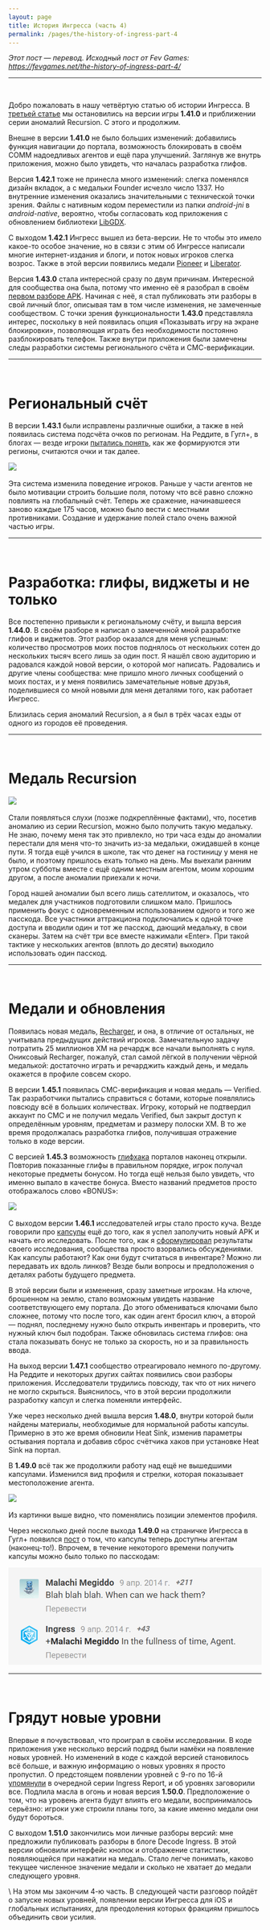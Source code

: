 ```yaml
---
layout: page
title: История Ингресса (часть 4)
permalink: /pages/the-history-of-ingress-part-4
---
```


_Этот пост — перевод. Исходный пост от Fev Games: <https://fevgames.net/the-history-of-ingress-part-4/>_

---
<br />

Добро пожаловать в нашу четвёртую статью об истории Ингресса. В [третьей статье](/pages/the-history-of-ingress-part-3) мы остановились на версии игры **1.41.0** и приближении серии аномалий Recursion. С этого и продолжим.

Внешне в версии **1.41.0** не было больших изменений: добавились функция навигации до портала, возможность блокировать в своём COMM надоедливых агентов и ещё пара улучшений. Заглянув же внутрь приложения, можно было увидеть, что началась разработка глифов.

Версия **1.42.1** тоже не принесла много изменений: слегка поменялся дизайн вкладок, а с медальки Founder исчезло число 1337. Но внутренние изменения оказались значительными с технической точки зрения. Файлы с нативным кодом переместили из папки _android-jni_ в _android-native_, вероятно, чтобы согласовать код приложения с обновлением библиотеки [LibGDX](https://libgdx.badlogicgames.com/).

С выходом **1.42.1** Ингресс вышел из бета-версии. Не то чтобы это имело какое-то особое значение, но в связи с этим об Ингрессе написали многие интернет-издания и блоги, и поток новых игроков слегка возрос. Также в этой версии появились медали [Pioneer](https://fevgames.net/ingress/ingress-guide/concepts/medal/pioneer/) и [Liberator](https://fevgames.net/ingress/ingress-guide/concepts/medal/liberator/).

Версия **1.43.0** стала интересной сразу по двум причинам. Интересной для сообщества она была, потому что именно её я разобрал в своём [первом разборе APK](http://connortumbleson.com/2014/01/14/ingress-teardown-1-43-0/). Начиная с неё, я стал публиковать эти разборы в свой личный блог, описывая там в том числе изменения, не замеченные сообществом. С точки зрения функциональности **1.43.0** представляла интерес, поскольку в ней появилась опция «Показывать игру на экране блокировки», позволяющая играть без необходимости постоянно разблокировать телефон. Также внутри приложения были замечены следы разработки системы регионального счёта и СМС-верификации.

---
<br />

# Региональный счёт

В версии **1.43.1** были исправлены различные ошибки, а также в ней появилась система подсчёта очков по регионам. На Реддите, в Гугл+, в блогах — везде игроки [пытались понять](https://plus.google.com/u/0/+BrianTao/posts/dSHWQVEwoNT), как же формируются эти регионы, считаются очки и так далее.

[![](https://fevgames.net/wp-content/uploads/2016/03/regional_EN.png)](https://fevgames.net/wp-content/uploads/2016/03/regional_EN.png)

Эта система изменила поведение игроков. Раньше у части агентов не было мотивации строить большие поля, потому что всё равно сложно повлиять на глобальный счёт. Теперь же сражение, начинавшееся заново каждые 175 часов, можно было вести с местными противниками. Создание и удержание полей стало очень важной частью игры.

---
<br />

# Разработка: глифы, виджеты и не только

Все постепенно привыкли к региональному счёту, и вышла версия **1.44.0**. В своём разборе я написал о замеченной мной разработке глифов и виджетов. Этот разбор оказался для меня успешным: количество просмотров моих постов поднялось от нескольких сотен до нескольких тысяч всего лишь за один пост. Я нашёл свою аудиторию и радовался каждой новой версии, о которой мог написать. Радовались и другие члены сообщества: мне пришло много личных сообщений о моих постах, и у меня появились замечательные новые друзья, поделившиеся со мной новыми для меня деталями того, как работает Ингресс.

Близилась серия аномалий Recursion, а я был в трёх часах езды от одного из городов её проведения.

---
<br />

# Медаль Recursion

[![](https://fevgames.net/wp-content/uploads/2014/10/recursion.png)](https://fevgames.net/wp-content/uploads/2014/10/recursion.png)

Стали появляться слухи (позже подкреплённые фактами), что, посетив аномалию из серии Recursion, можно было получить такую медальку. Не знаю, почему меня так это привлекло, но три часа езды до аномалии перестали для меня что-то значить из-за медальки, ожидавшей в конце пути. Я тогда ещё учился в школе, так что денег на гостиницу у меня не было, и поэтому пришлось ехать только на день. Мы выехали ранним утром субботы вместе с ещё одним местным агентом, моим хорошим другом, а после аномалии приехали к ночи.

Город нашей аномалии был всего лишь сателлитом, и оказалось, что медалек для участников подготовили слишком мало. Пришлось применить фокус с одновременным использованием одного и того же пасскода. Все участники аттракциона подключались к одной точке доступа и вводили один и тот же пасскод, дающий медальку, в свои сканеры. Затем на счёт три все вместе нажимали «Enter». При такой тактике у нескольких агентов (вплоть до десяти) выходило использовать один пасскод.

---
<br />

# Медали и обновления

Появилась новая медаль, [Recharger](https://fevgames.net/ingress/ingress-guide/concepts/medal/recharger/), и она, в отличие от остальных, не учитывала предыдущих действий игроков. Замечательную задачу потратить 25 миллионов XM на речардж все начали выполнять с нуля. Ониксовый Recharger, пожалуй, стал самой лёгкой в получении чёрной медалькой: достаточно играть и речарджить каждый день, и медаль окажется в профиле совсем скоро.

В версии **1.45.1** появилась СМС-верификация и новая медаль — Verified. Так разработчики пытались справиться с ботами, которые появлялись повсюду всё в больших количествах. Игроку, который не подтвердил аккаунт по СМС и не получил медаль Verified, был закрыт доступ к определённым уровням, предметам и размеру полоски XM. В то же время продолжалась разработка глифов, получившая отражение только в коде версии.

С версией **1.45.3** возможность [глифхака](https://fevgames.net/ingress/ingress-guide/actions/glyph-hack/) порталов наконец открыли. Повторив показанные глифы в правильном порядке, игрок получал некоторые предметы бонусом. Но тогда ещё нельзя было увидеть, что именно выпало в качестве бонуса. Вместо названий предметов просто отображалось слово «BONUS»:

[![](https://fevgames.net/wp-content/uploads/2016/03/bonus.png)](https://fevgames.net/wp-content/uploads/2016/03/bonus.png)

С выходом версии **1.46.1** исследователей игры стало просто куча. Везде говорили про [капсулы](https://fevgames.net/ingress/ingress-guide/items/capsule/) ещё до того, как я успел заполучить новый APK и начать его исследовать. После того, как я [сформулировал](http://connortumbleson.com/2014/03/02/ingress-teardown-1-46-1/) результаты своего исследования, сообщества просто взорвались обсуждениями. Как капсулы работают? Как они будут считаться в инвентаре? Можно ли передавать их вдоль линков? Везде были вопросы и предположения о деталях работы будущего предмета.

В этой версии были и изменения, сразу заметные игрокам. На ключе, брошенном на землю, стало возможным увидеть название соответствующего ему портала. До этого обмениваться ключами было сложнее, потому что после того, как один агент бросил ключ, а второй — поднял, последнему нужно было открыть инвентарь и проверить, что нужный ключ был подобран. Также обновилась система глифов: она стала показывать бонус не только за скорость, но и за правильность ввода.

На выход версии **1.47.1** сообщество отреагировало немного по-другому. На Реддите и некоторых других сайтах появились свои разборы приложения. Исследователи трудились повсюду, так что от них ничего не могло скрыться. Выяснилось, что в этой версии продолжили разработку капсул и слегка поменяли интерфейс.

Уже через несколько дней вышла версия **1.48.0**, внутри которой были найдены материалы, необходимые для нормальной работы капсулы. Примерно в это же время обновили Heat Sink, изменив параметры остывания портала и добавив сброс счётчика хаков при установке Heat Sink на портал.

В **1.49.0** всё так же продолжили работу над ещё не вышедшими капсулами. Изменился вид профиля и стрелки, которая показывает местоположение агента.

[![](https://fevgames.net/wp-content/uploads/2016/03/31.png)](https://fevgames.net/wp-content/uploads/2016/03/31.png)

Из картинки выше видно, что поменялись позиции элементов профиля.

Через несколько дней после выхода **1.49.0** на страничке Ингресса в Гугл+ появился [пост](https://plus.google.com/+Ingress/posts/GUWVHyr5USb) о том, что капсулы теперь доступны агентам (наконец-то!). Впрочем, в течение некоторого времени получить капсулы можно было только по пасскодам:

[![](/img/the-history-of-ingress-part-4/capsules_discussion.png)](/img/the-history-of-ingress-part-4/capsules_discussion.png)

---
<br />

# Грядут новые уровни

Впервые я почувствовал, что проиграл в своём исследовании. В коде приложения уже несколько версий подряд были намёки на появление новых уровней. Но изменений в коде с каждой версией становилось всё больше, и важную информацию о новых уровнях я просто пропустил. О предстоящем появлении уровней с 9-го по 16-й [упомянули](https://www.youtube.com/watch?v=T-OS6hQqc7w) в очередной серии Ingress Report, и об уровнях заговорили все. Подлила масла в огонь и новая версия **1.50.0**. Предположение о том, что на уровень агента будут влиять его медали, воспринималось серьёзно: игроки уже строили планы того, за какие именно медали они будут бороться.

С выходом **1.51.0** закончились мои личные разборы версий: мне предложили публиковать разборы в блоге Decode Ingress. В этой версии обновили интерфейс кнопок и отображение статистики, появляющейся при нажатии на медаль. Стало легче понимать, каково текущее численное значение медали и сколько не хватает до медали следующего уровня.

\\
На этом мы закончим 4-ю часть. В следующей части разговор пойдёт о запуске новых уровней, появлении версии Ингресса для iOS и глобальных испытаниях, для преодоления которых фракциям пришлось объединить свои усилия.